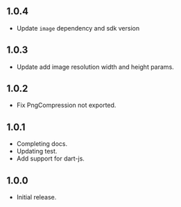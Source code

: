 ## 1.0.4
* Update `image` dependency and sdk version

## 1.0.3
* Update add image resolution width and height params.

## 1.0.2
* Fix PngCompression not exported.

## 1.0.1
* Completing docs.
* Updating test.
* Add support for dart-js.

## 1.0.0
* Initial release.
